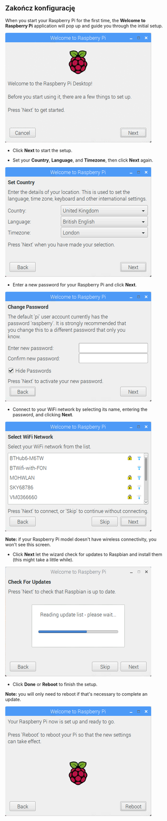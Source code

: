 ## Zakończ konfigurację

When you start your Raspberry Pi for the first time, the **Welcome to Raspberry Pi** application will pop up and guide you through the initial setup.

![pi wizard](images/piwiz.gif)

+ Click **Next** to start the setup.

+ Set your **Country**, **Language**, and **Timezone**, then click **Next** again.

![pi wizard country](images/piwiz2.PNG)

+ Enter a new password for your Raspberry Pi and click **Next**.

![pi wizard password](images/piwiz3.PNG)

+ Connect to your WiFi network by selecting its name, entering the password, and clicking **Next**.

![pi wizard wifi](images/piwiz4.PNG)

**Note:** if your Raspberry Pi model doesn't have wireless connectivity, you won't see this screen.

+ Click **Next** let the wizard check for updates to Raspbian and install them (this might take a little while).

![pi wizard updating](images/piwiz6.PNG)

+ Click **Done** or **Reboot** to finish the setup.

**Note:** you will only need to reboot if that's necessary to complete an update.

![pi wizard complete](images/piwiz7.PNG)